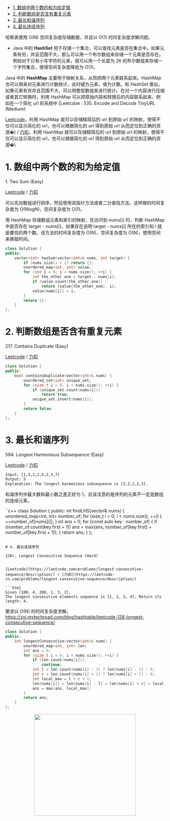 <!-- GFM-TOC -->
* [1. 数组中两个数的和为给定值](#1-数组中两个数的和为给定值)
* [2. 判断数组是否含有重复元素](#2-判断数组是否含有重复元素)
* [3. 最长和谐序列](#3-最长和谐序列)
* [4. 最长连续序列](#4-最长连续序列)
<!-- GFM-TOC -->


哈希表使用 O(N) 空间复杂度存储数据，并且以 O(1) 时间复杂度求解问题。

- Java 中的   **HashSet**   用于存储一个集合，可以查找元素是否在集合中。如果元素有穷，并且范围不大，那么可以用一个布尔数组来存储一个元素是否存在。例如对于只有小写字符的元素，就可以用一个长度为 26 的布尔数组来存储一个字符集合，使得空间复杂度降低为 O(1)。

 Java 中的   **HashMap**   主要用于映射关系，从而把两个元素联系起来。HashMap 也可以用来对元素进行计数统计，此时键为元素，值为计数。和 HashSet 类似，如果元素有穷并且范围不大，可以用整型数组来进行统计。在对一个内容进行压缩或者其它转换时，利用 HashMap 可以把原始内容和转换后的内容联系起来。例如在一个简化 url 的系统中 [Leetcdoe : 535. Encode and Decode TinyURL (Medium)

[Leetcode](https://leetcode.com/problems/encode-and-decode-tinyurl/description/)，利用 HashMap 就可以存储精简后的 url 到原始 url 的映射，使得不仅可以显示简化的 url，也可以根据简化的 url 得到原始 url 从而定位到正确的资源�) / [力扣](https://leetcode-cn.com/problems/encode-and-decode-tinyurl/description/)，利用 HashMap 就可以存储精简后的 url 到原始 url 的映射，使得不仅可以显示简化的 url，也可以根据简化的 url 得到原始 url 从而定位到正确的资源�)


# 1. 数组中两个数的和为给定值

1\. Two Sum (Easy)

[Leetcode](https://leetcode.com/problems/two-sum/description/) / [力扣](https://leetcode-cn.com/problems/two-sum/description/)

可以先对数组进行排序，然后使用双指针方法或者二分查找方法。这样做的时间复杂度为 O(NlogN)，空间复杂度为 O(1)。

用 HashMap 存储数组元素和索引的映射，在访问到 nums[i] 时，判断 HashMap 中是否存在 target - nums[i]，如果存在说明 target - nums[i] 所在的索引和 i 就是要找的两个数。该方法的时间复杂度为 O(N)，空间复杂度为 O(N)，使用空间来换取时间。

```c++
class Solution {
public:
    vector<int> twoSum(vector<int>& nums, int target) {
        if (nums.size() < 2) return {};
        unordered_map<int, int> value;
        for (int i = 0; i < nums.size(); ++i) {
            int the_other_one = target - nums[i];
            if (value.count(the_other_one))
                return {value[the_other_one], i};
            value[nums[i]] = i;
        }
        return {};
    }
};
```

# 2. 判断数组是否含有重复元素

217\. Contains Duplicate (Easy)

[Leetcode](https://leetcode.com/problems/contains-duplicate/description/) / [力扣](https://leetcode-cn.com/problems/contains-duplicate/description/)

```c++
class Solution {
public:
    bool containsDuplicate(vector<int>& nums) {
        unordered_set<int> unique_set;
        for (size_t i = 0; i < nums.size(); ++i) {
            if (unique_set.count(nums[i]))
                return true;
            unique_set.insert(nums[i]);
        }
        return false;
    }
};
```

# 3. 最长和谐序列

594\. Longest Harmonious Subsequence (Easy)

[Leetcode](https://leetcode.com/problems/longest-harmonious-subsequence/description/) / [力扣](https://leetcode-cn.com/problems/longest-harmonious-subsequence/description/)

```html
Input: [1,3,2,2,5,2,3,7]
Output: 5
Explanation: The longest harmonious subsequence is [3,2,2,2,3].
```

和谐序列中最大数和最小数之差正好为 1，应该注意的是序列的元素不一定是数组的连续元素。

``c++
class Solution {
public:
    int findLHS(vector<int>& nums) {
        unordered_map<int, int> number_of;
        for (size_t i = 0; i < nums.size(); ++i) {
            ++number_of[nums[i]];
        }
        int ans = 0;
        for (const auto key : number_of) {
            if (number_of.count(key.first + 1))
                ans = max(ans, number_of[key.first] + number_of[key.first + 1]);
        }
        return ans;
    }
};
```

# 4. 最长连续序列

128\. Longest Consecutive Sequence (Hard)


[Leetcode](https://leetcode.com/problems/longest-consecutive-sequence/description/) / [力扣](https://leetcode-cn.com/problems/longest-consecutive-sequence/description/)

```html
Given [100, 4, 200, 1, 3, 2],
The longest consecutive elements sequence is [1, 2, 3, 4]. Return its length: 4.
```

要求以 O(N) 的时间复杂度求解。https://zxi.mytechroad.com/blog/hashtable/leetcode-128-longest-consecutive-sequence/

```c++
class Solution {
public:
    int longestConsecutive(vector<int>& nums) {
        unordered_map<int, int> len;
        int ans = 0;
        for (size_t i = 0; i < nums.size(); ++i) {
            if (len.count(nums[i]))
                continue;
            int l = len.count(nums[i] - 1) ? len[nums[i] - 1] : 0;
            int r = len.count(nums[i] + 1) ? len[nums[i] + 1] : 0;
            int local_max = l + r + 1;
            len[nums[i]] = len[nums[i] - l] = len[nums[i] + r] = local_max;
            ans = max(ans, local_max);
        }
        return ans;
    }
};
```






<div align="center"><img width="320px" src="https://cs-notes-1256109796.cos.ap-guangzhou.myqcloud.com/githubio/公众号二维码-2.png"></img></div>
